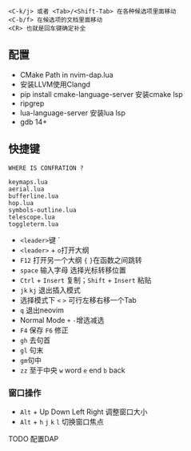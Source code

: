
    <C-k/j> 或者 <Tab>/<Shift-Tab> 在各种候选项里面移动
    <C-b/f> 在候选项的文档里面移动
    <CR> 也就是回车键确定补全

## 配置
- CMake Path in nvim-dap.lua
- 安装LLVM使用Clangd
- pip install cmake-language-server 安装cmake lsp
- ripgrep
- lua-language-server 安装lua lsp
- gdb 14+

## 快捷键

    WHERE IS CONFRATION ?

    keymaps.lua
    aerial.lua
    bufferline.lua
    hop.lua
    symbols-outline.lua
    telescope.lua
    toggleterm.lua


- `<leader>`键 `
- `<leader>` + `o`打开大纲
- `F12` 打开另一个大纲 `{` `}`在函数之间跳转
- `space` 输入字母 选择光标转移位置
- `Ctrl` + `Insert` 复制；`Shift` + `Insert` 粘贴
- `jk` `kj` 退出插入模式
- 选择模式下 `<` `>` 可行左移右移一个Tab
- `q` 退出neovim
- Normal Mode `+` `-`增选减选
- `F4` 保存 `F6` 修正
- `gh` 去句首 
- `gl` 句末 
- `gm`句中
- `zz` 至于中央 `w` word `e` end `b` back


### 窗口操作
- `Alt` + Up Down Left Right 调整窗口大小
- `Alt` + `h` `j` `k` `l` 切换窗口焦点

TODO 配置DAP
